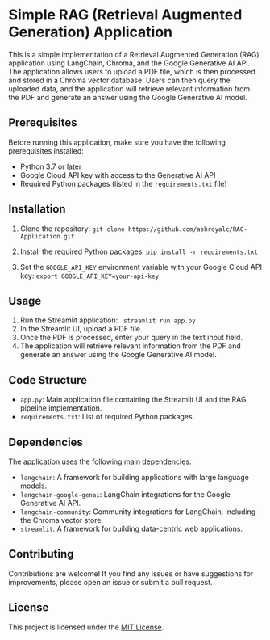 # Simple RAG (Retrieval Augmented Generation) Application

This is a simple implementation of a Retrieval Augmented Generation (RAG) application using LangChain, Chroma, and the Google Generative AI API. The application allows users to upload a PDF file, which is then processed and stored in a Chroma vector database. Users can then query the uploaded data, and the application will retrieve relevant information from the PDF and generate an answer using the Google Generative AI model.

## Prerequisites

Before running this application, make sure you have the following prerequisites installed:

- Python 3.7 or later
- Google Cloud API key with access to the Generative AI API
- Required Python packages (listed in the `requirements.txt` file)

## Installation

1. Clone the repository:
  ```git clone https://github.com/ashroyalc/RAG-Application.git ```

2. Install the required Python packages:
  ```pip install -r requirements.txt ```

4. Set the `GOOGLE_API_KEY` environment variable with your Google Cloud API key:
   ``` export GOOGLE_API_KEY=your-api-key ```
## Usage

1. Run the Streamlit application:
``` streamlit run app.py```
2. In the Streamlit UI, upload a PDF file.
3. Once the PDF is processed, enter your query in the text input field.
4. The application will retrieve relevant information from the PDF and generate an answer using the Google Generative AI model.

## Code Structure

- `app.py`: Main application file containing the Streamlit UI and the RAG pipeline implementation.
- `requirements.txt`: List of required Python packages.

## Dependencies

The application uses the following main dependencies:

- `langchain`: A framework for building applications with large language models.
- `langchain-google-genai`: LangChain integrations for the Google Generative AI API.
- `langchain-community`: Community integrations for LangChain, including the Chroma vector store.
- `streamlit`: A framework for building data-centric web applications.

## Contributing

Contributions are welcome! If you find any issues or have suggestions for improvements, please open an issue or submit a pull request.

## License

This project is licensed under the [MIT License](LICENSE).
